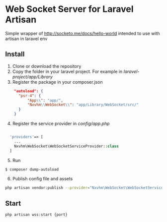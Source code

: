 # Web Socket Server for Laravel Artisan

Simple wrapper of http://socketo.me/docs/hello-world intended to use with artisan in laravel env

## Install
1. Clone or download the repository      
2. Copy the folder in your laravel project. For example in *laravel-project/app/Library*
3. Register the package in your composer.json
```json
    "autoload": {
      "psr-4": {
          "App\\": "app/",
          "Nxvhm\\WebSocket\\": "app/Library/WebSocket/src/"
      }
    }
```
4. Register the service provider in *config/app.php*
```php

  'providers'=> [
    ...
    Nxvhm\WebSocket\WebSocketServiceProvider::class
  ]

```

5. Run 
```bash
$ composer dump-autoload
```

6. Publish config file and assets
```bash
php artisan vendor:publish --provider="Nxvhm\WebSocket\WebSocketServiceProvier"
```

## Start
```php
php artisan wss:start {port}
```

